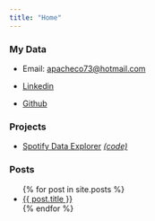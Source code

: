 ```yaml
---
title: "Home"
---
```


### My Data

- Email: apacheco73@hotmail.com

- [Linkedin](https://www.linkedin.com/in/andres-pacheco-/)

- [Github](https://github.com/APacheco37)

### Projects

- [Spotify Data Explorer](https://elastic-tereshkova-7f9c72.netlify.app/) [_(code)_](https://github.com/apacheco37/spotify-scraper)

### Posts

<ul>
  {% for post in site.posts %}
    <li>
      <a href="{{ post.url }}">{{ post.title }}</a>
    </li>
  {% endfor %}
</ul>
